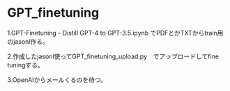 # GPT_finetuning

1.GPT-Finetuning - Distill GPT-4 to GPT-3.5.ipynb でPDFとかTXTからtrain用のjasonl作る。　

2.作成したjasonl使ってGPT_finetuning_upload.py　でアップロードしてfine tuningする。

3.OpenAIからメールくるのを待つ。

